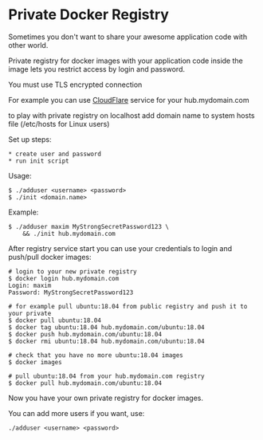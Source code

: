 Private Docker Registry
=======================

Sometimes you don't want to share your awesome application code with other world.

Private registry for docker images with your application code inside the image lets you restrict access by login and password.

You must use TLS encrypted connection

For example you can use [CloudFlare](https://cloudflare.com) service for your hub.mydomain.com

to play with private registry on localhost add domain name to system hosts file (/etc/hosts for Linux users)

Set up steps:

    * create user and password
    * run init script

Usage:

    $ ./adduser <username> <password>
    $ ./init <domain.name>

Example:

    $ ./adduser maxim MyStrongSecretPassword123 \
        && ./init hub.mydomain.com

After registry service start you can use your credentials to login and push/pull docker images:

    # login to your new private registry
    $ docker login hub.mydomain.com
    Login: maxim
    Password: MyStrongSecretPassword123

    # for example pull ubuntu:18.04 from public registry and push it to your private
    $ docker pull ubuntu:18.04
    $ docker tag ubuntu:18.04 hub.mydomain.com/ubuntu:18.04
    $ docker push hub.mydomain.com/ubuntu:18.04
    $ docker rmi ubuntu:18.04 hub.mydomain.com/ubuntu:18.04

    # check that you have no more ubuntu:18.04 images
    $ docker images

    # pull ubuntu:18.04 from your hub.mydomain.com registry
    $ docker pull hub.mydomain.com/ubuntu:18.04

Now you have your own private registry for docker images.

You can add more users if you want, use:

    ./adduser <username> <password>

